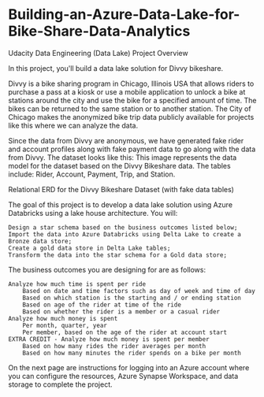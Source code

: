 # Building-an-Azure-Data-Lake-for-Bike-Share-Data-Analytics
Udacity Data Engineering (Data Lake)
Project Overview

In this project, you'll build a data lake solution for Divvy bikeshare.

Divvy is a bike sharing program in Chicago, Illinois USA that allows riders to purchase a pass at a kiosk or use a mobile application to unlock a bike at stations around the city and use the bike for a specified amount of time. The bikes can be returned to the same station or to another station. The City of Chicago makes the anonymized bike trip data publicly available for projects like this where we can analyze the data.

Since the data from Divvy are anonymous, we have generated fake rider and account profiles along with fake payment data to go along with the data from Divvy. The dataset looks like this:
This image represents the data model for the dataset based on the Divvy Bikeshare data. The tables include: Rider, Account, Payment, Trip, and Station.

Relational ERD for the Divvy Bikeshare Dataset (with fake data tables)

The goal of this project is to develop a data lake solution using Azure Databricks using a lake house architecture. You will:

    Design a star schema based on the business outcomes listed below;
    Import the data into Azure Databricks using Delta Lake to create a Bronze data store;
    Create a gold data store in Delta Lake tables;
    Transform the data into the star schema for a Gold data store;

The business outcomes you are designing for are as follows:

    Analyze how much time is spent per ride
        Based on date and time factors such as day of week and time of day
        Based on which station is the starting and / or ending station
        Based on age of the rider at time of the ride
        Based on whether the rider is a member or a casual rider
    Analyze how much money is spent
        Per month, quarter, year
        Per member, based on the age of the rider at account start
    EXTRA CREDIT - Analyze how much money is spent per member
        Based on how many rides the rider averages per month
        Based on how many minutes the rider spends on a bike per month

On the next page are instructions for logging into an Azure account where you can configure the resources, Azure Synapse Workspace, and data storage to complete the project.
